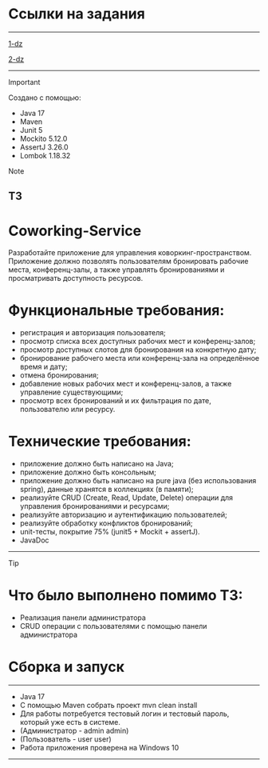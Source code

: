 # Ссылки на задания
-------------------------------------------------------------------------------------------------------------------------------------
[1-dz](https://github.com/Starkliwok/YLAB_Homeworks/tree/1-dz)

[2-dz](https://github.com/Starkliwok/YLAB_Homeworks/tree/2-dz)

-------------------------------------------------------------------------------------------------------------------------------------
> [!IMPORTANT]
> Создано с помощью:
> - Java 17
> - Maven
> - Junit 5
> - Mockito 5.12.0
> - AssertJ 3.26.0
> - Lombok 1.18.32

> [!NOTE]
> 
> ТЗ
> -------------------------------------------------------------------------------------------------------------------------------------
> # Coworking-Service
> Разработайте приложение для управления коворкинг-пространством. Приложение должно позволять пользователям бронировать рабочие места, конференц-залы, а также управлять
> бронированиями и просматривать доступность ресурсов.
>
> # Функциональные требования:
> - регистрация и авторизация пользователя;
> - просмотр списка всех доступных рабочих мест и конференц-залов;
> - просмотр доступных слотов для бронирования на конкретную дату;
> - бронирование рабочего места или конференц-зала на определённое время и дату;
> - отмена бронирования;
> - добавление новых рабочих мест и конференц-залов, а также управление существующими;
> - просмотр всех бронирований и их фильтрация по дате, пользователю или ресурсу.
> 
> # Технические требования:
> - приложение должно быть написано на Java;
> - приложение должно быть консольным;
> - приложение должно быть написано на pure java (без использования spring), данные хранятся в коллекциях (в памяти);
> - реализуйте CRUD (Create, Read, Update, Delete) операции для управления бронированиями и ресурсами;
> - реализуйте авторизацию и аутентификацию пользователей;
> - реализуйте обработку конфликтов бронирований;
> - unit-тесты, покрытие 75% (junit5 + Mockit + assertJ).
> - JavaDoc
> ------------------------------------------------------------------------------------------------------------------------------------

> [!TIP]
> 
> # Что было выполнено помимо ТЗ:
>
> - Реализация панели администратора
> - CRUD операции с пользователями с помощью панели администратора
 
 # Сборка и запуск
 ------------------------------------------------------------------------------------------------------------------------------------
 - Java 17
 - С помощью Maven собрать проект mvn clean install
 - Для работы потребуется тестовый логин и тестовый пароль, который уже есть в системе.
 - (Администратор - admin admin)
 - (Пользователь - user user)
 - Работа приложения проверена на Windows 10
-------------------------------------------------------------------------------------------------------------------------------------
